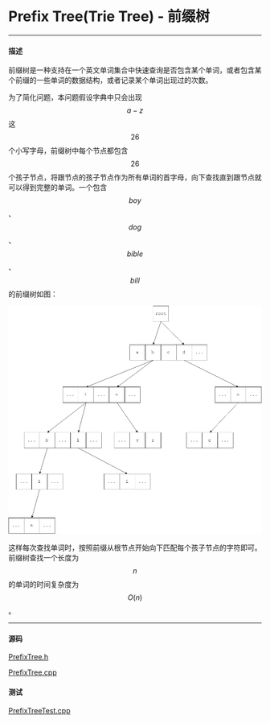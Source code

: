 <script type="text/javascript" src="https://cdnjs.cloudflare.com/ajax/libs/mathjax/2.7.1/MathJax.js?config=TeX-AMS-MML_HTMLorMML"></script>

# Prefix Tree(Trie Tree) - 前缀树

--------

#### 描述

前缀树是一种支持在一个英文单词集合中快速查询是否包含某个单词，或者包含某个前缀的一些单词的数据结构，或者记录某个单词出现过的次数。

为了简化问题，本问题假设字典中只会出现$$ a - z $$这$$ 26 $$个小写字母，前缀树中每个节点都包含$$ 26 $$个孩子节点，将跟节点的孩子节点作为所有单词的首字母，向下查找直到跟节点就可以得到完整的单词。一个包含$$ boy $$、$$ dog $$、$$ bible $$、$$ bill $$的前缀树如图：

![PrefixTree1.png](../res/PrefixTree1.png)

这样每次查找单词时，按照前缀从根节点开始向下匹配每个孩子节点的字符即可。前缀树查找一个长度为$$ n $$的单词的时间复杂度为$$ O(n) $$。

--------

#### 源码

[PrefixTree.h](https://github.com/linrongbin16/Way-to-Algorithm/blob/master/src/DataStructure/PrefixTree.h)

[PrefixTree.cpp](https://github.com/linrongbin16/Way-to-Algorithm/blob/master/src/DataStructure/PrefixTree.cpp)

#### 测试

[PrefixTreeTest.cpp](https://github.com/linrongbin16/Way-to-Algorithm/blob/master/src/DataStructure/PrefixTreeTest.cpp)
